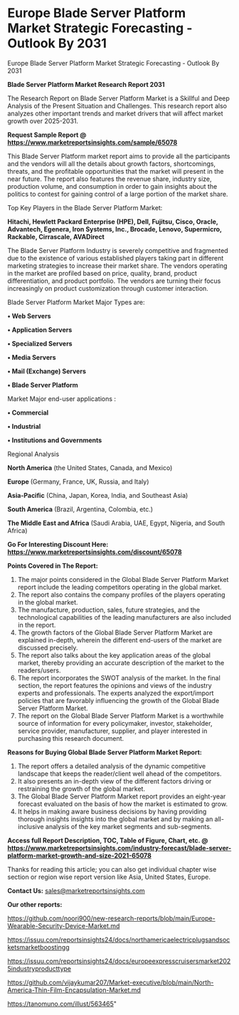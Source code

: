 # Europe Blade Server Platform Market Strategic Forecasting - Outlook By 2031
Europe Blade Server Platform Market Strategic Forecasting - Outlook By 2031

<strong>Blade Server Platform Market Research Report 2031</strong>

The Research Report on Blade Server Platform Market is a Skillful and Deep Analysis of the Present Situation and Challenges. This research report also analyzes other important trends and market drivers that will affect market growth over 2025-2031.

<strong>Request Sample Report @ <a href=https://www.marketreportsinsights.com/sample/65078>https://www.marketreportsinsights.com/sample/65078</a></strong>

This Blade Server Platform market report aims to provide all the participants and the vendors will all the details about growth factors, shortcomings, threats, and the profitable opportunities that the market will present in the near future. The report also features the revenue share, industry size, production volume, and consumption in order to gain insights about the politics to contest for gaining control of a large portion of the market share.

Top Key Players in the Blade Server Platform Market:

<strong>Hitachi, Hewlett Packard Enterprise (HPE), Dell, Fujitsu, Cisco, Oracle, Advantech, Egenera, Iron Systems, Inc., Brocade, Lenovo, Supermicro, Rackable, Cirrascale, AVADirect</strong>

The Blade Server Platform Industry is severely competitive and fragmented due to the existence of various established players taking part in different marketing strategies to increase their market share. The vendors operating in the market are profiled based on price, quality, brand, product differentiation, and product portfolio. The vendors are turning their focus increasingly on product customization through customer interaction.

Blade Server Platform Market Major Types are:

<strong>• Web Servers

• Application Servers

• Specialized Servers

• Media Servers

• Mail (Exchange) Servers

• Blade Server Platform</strong>

Market Major end-user applications :

<strong>• Commercial

• Industrial

• Institutions and Governments</strong>

Regional Analysis

</u><strong><b>North America</b></strong> (the United States, Canada, and Mexico)

<strong><b>Europe </b></strong>(Germany, France, UK, Russia, and Italy)

<strong><b>Asia-Pacific</b></strong> (China, Japan, Korea, India, and Southeast Asia)

<strong><b>South America</b></strong> (Brazil, Argentina, Colombia, etc.)

<strong><b>The Middle East and Africa</b></strong> (Saudi Arabia, UAE, Egypt, Nigeria, and South Africa)

<strong>Go For Interesting Discount Here: <a href=https://www.marketreportsinsights.com/discount/65078>https://www.marketreportsinsights.com/discount/65078</a></strong>

<strong>Points Covered in The Report:</strong>
<ol>
  <li>The major points considered in the Global Blade Server Platform Market report include the leading competitors operating in the global market.</li>
  <li>The report also contains the company profiles of the players operating in the global market.</li>
  <li>The manufacture, production, sales, future strategies, and the technological capabilities of the leading manufacturers are also included in the report.</li>
  <li>The growth factors of the Global Blade Server Platform Market are explained in-depth, wherein the different end-users of the market are discussed precisely.</li>
  <li>The report also talks about the key application areas of the global market, thereby providing an accurate description of the market to the readers/users.</li>
  <li>The report incorporates the SWOT analysis of the market. In the final section, the report features the opinions and views of the industry experts and professionals. The experts analyzed the export/import policies that are favorably influencing the growth of the Global Blade Server Platform Market.</li>
  <li>The report on the Global Blade Server Platform Market is a worthwhile source of information for every policymaker, investor, stakeholder, service provider, manufacturer, supplier, and player interested in purchasing this research document.</li>
</ol>
<strong>Reasons for Buying Global Blade Server Platform Market Report:</strong>

<ol>
  <li>The report offers a detailed analysis of the dynamic competitive landscape that keeps the reader/client well ahead of the competitors.</li>
  <li>It also presents an in-depth view of the different factors driving or restraining the growth of the global market.</li>
  <li>The Global Blade Server Platform Market report provides an eight-year forecast evaluated on the basis of how the market is estimated to grow.</li>
  <li>It helps in making aware business decisions by having providing thorough insights insights into the global market and by making an all-inclusive analysis of the key market segments and sub-segments.</li>
</ol>
<strong>Access full Report Description, TOC, Table of Figure, Chart, etc. @ <a href=https://www.marketreportsinsights.com/industry-forecast/blade-server-platform-market-growth-and-size-2021-65078>https://www.marketreportsinsights.com/industry-forecast/blade-server-platform-market-growth-and-size-2021-65078</a></strong>


Thanks for reading this article; you can also get individual chapter wise section or region wise report version like Asia, United States, Europe.

<strong>Contact Us:</strong>
sales@marketreportsinsights.com

<strong>Our other reports:</strong>

<a href=https://github.com/noori900/new-research-reports/blob/main/Europe-Wearable-Security-Device-Market.md>https://github.com/noori900/new-research-reports/blob/main/Europe-Wearable-Security-Device-Market.md</a>

<a href=https://issuu.com/reportsinsights24/docs/northamericaelectricplugsandsocketsmarketboostingg>https://issuu.com/reportsinsights24/docs/northamericaelectricplugsandsocketsmarketboostingg</a>

<a href=https://issuu.com/reportsinsights24/docs/europeexpresscruisersmarket2025industryproducttype>https://issuu.com/reportsinsights24/docs/europeexpresscruisersmarket2025industryproducttype</a>

<a href=https://github.com/vijaykumar207/Market-executive/blob/main/North-America-Thin-Film-Encapsulation-Market.md>https://github.com/vijaykumar207/Market-executive/blob/main/North-America-Thin-Film-Encapsulation-Market.md</a>

<a href=https://tanomuno.com/illust/563465>https://tanomuno.com/illust/563465</a>"
